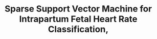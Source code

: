 ---
layout: default
title: Sparse Support Vector Machine for Intrapartum Fetal Heart Rate Classification,
authors: J. Spilka, J. Frecon, R.F. Leonarduzzi, N. Pustelnik, P. Abry, and M. Doret,
publication: IEEE Journal of Biomedical and Health Informatics
year: 2017
doi: http://dx.doi.org/XX.XXX/
---